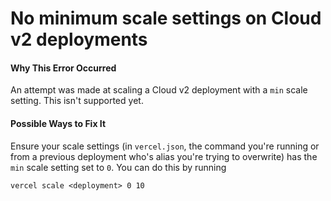 # No minimum scale settings on Cloud v2 deployments

#### Why This Error Occurred

An attempt was made at scaling a Cloud v2 deployment with a `min` scale
setting. This isn't supported yet.

#### Possible Ways to Fix It

Ensure your scale settings (in `vercel.json`, the command you're running
or from a previous deployment who's alias you're trying to overwrite) has
the `min` scale setting set to `0`. You can do this by running

```
vercel scale <deployment> 0 10
```
